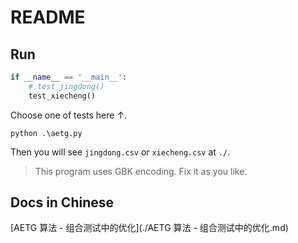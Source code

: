 # README

## Run

```python
if __name__ == '__main__':
    # test_jingdong()
    test_xiecheng()
```

Choose one of tests here ↑.

```shell
python .\aetg.py
```

Then you will see `jingdong.csv` or `xiecheng.csv` at `./`.

> This program uses GBK encoding. Fix it as you like.

## Docs in Chinese

[AETG 算法 - 组合测试中的优化](./AETG 算法 - 组合测试中的优化.md)

